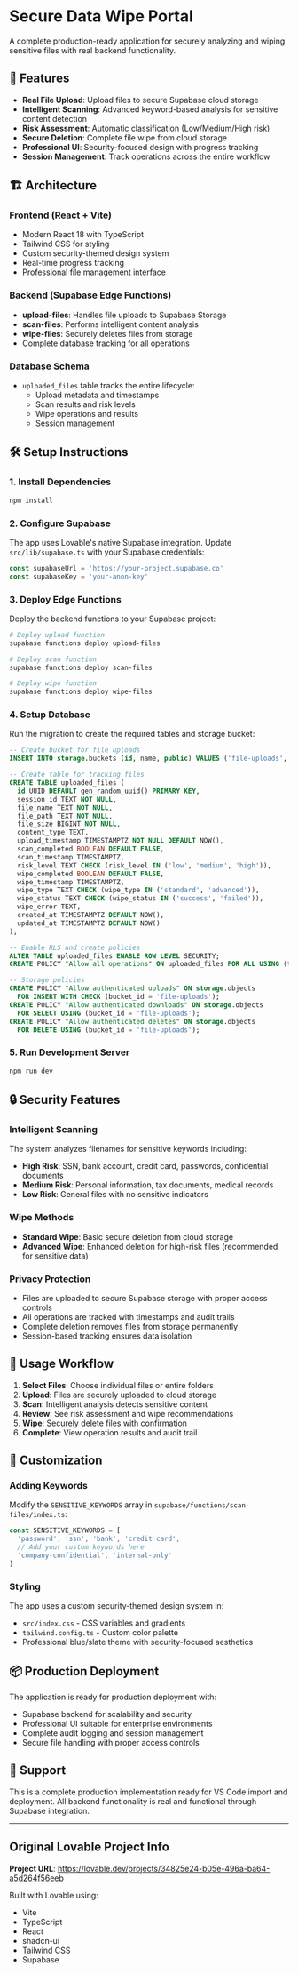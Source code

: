 # Secure Data Wipe Portal

A complete production-ready application for securely analyzing and wiping sensitive files with real backend functionality.

## 🚀 Features

- **Real File Upload**: Upload files to secure Supabase cloud storage
- **Intelligent Scanning**: Advanced keyword-based analysis for sensitive content detection
- **Risk Assessment**: Automatic classification (Low/Medium/High risk)
- **Secure Deletion**: Complete file wipe from cloud storage
- **Professional UI**: Security-focused design with progress tracking
- **Session Management**: Track operations across the entire workflow

## 🏗️ Architecture

### Frontend (React + Vite)
- Modern React 18 with TypeScript
- Tailwind CSS for styling
- Custom security-themed design system
- Real-time progress tracking
- Professional file management interface

### Backend (Supabase Edge Functions)
- **upload-files**: Handles file uploads to Supabase Storage
- **scan-files**: Performs intelligent content analysis
- **wipe-files**: Securely deletes files from storage
- Complete database tracking for all operations

### Database Schema
- `uploaded_files` table tracks the entire lifecycle:
  - Upload metadata and timestamps
  - Scan results and risk levels
  - Wipe operations and results
  - Session management

## 🛠️ Setup Instructions

### 1. Install Dependencies
```bash
npm install
```

### 2. Configure Supabase
The app uses Lovable's native Supabase integration. Update `src/lib/supabase.ts` with your Supabase credentials:

```typescript
const supabaseUrl = 'https://your-project.supabase.co'
const supabaseKey = 'your-anon-key'
```

### 3. Deploy Edge Functions
Deploy the backend functions to your Supabase project:

```bash
# Deploy upload function
supabase functions deploy upload-files

# Deploy scan function  
supabase functions deploy scan-files

# Deploy wipe function
supabase functions deploy wipe-files
```

### 4. Setup Database
Run the migration to create the required tables and storage bucket:

```sql
-- Create bucket for file uploads
INSERT INTO storage.buckets (id, name, public) VALUES ('file-uploads', 'file-uploads', false);

-- Create table for tracking files
CREATE TABLE uploaded_files (
  id UUID DEFAULT gen_random_uuid() PRIMARY KEY,
  session_id TEXT NOT NULL,
  file_name TEXT NOT NULL,
  file_path TEXT NOT NULL,
  file_size BIGINT NOT NULL,
  content_type TEXT,
  upload_timestamp TIMESTAMPTZ NOT NULL DEFAULT NOW(),
  scan_completed BOOLEAN DEFAULT FALSE,
  scan_timestamp TIMESTAMPTZ,
  risk_level TEXT CHECK (risk_level IN ('low', 'medium', 'high')),
  wipe_completed BOOLEAN DEFAULT FALSE,
  wipe_timestamp TIMESTAMPTZ,
  wipe_type TEXT CHECK (wipe_type IN ('standard', 'advanced')),
  wipe_status TEXT CHECK (wipe_status IN ('success', 'failed')),
  wipe_error TEXT,
  created_at TIMESTAMPTZ DEFAULT NOW(),
  updated_at TIMESTAMPTZ DEFAULT NOW()
);

-- Enable RLS and create policies
ALTER TABLE uploaded_files ENABLE ROW LEVEL SECURITY;
CREATE POLICY "Allow all operations" ON uploaded_files FOR ALL USING (true);

-- Storage policies
CREATE POLICY "Allow authenticated uploads" ON storage.objects
  FOR INSERT WITH CHECK (bucket_id = 'file-uploads');
CREATE POLICY "Allow authenticated downloads" ON storage.objects  
  FOR SELECT USING (bucket_id = 'file-uploads');
CREATE POLICY "Allow authenticated deletes" ON storage.objects
  FOR DELETE USING (bucket_id = 'file-uploads');
```

### 5. Run Development Server
```bash
npm run dev
```

## 🔒 Security Features

### Intelligent Scanning
The system analyzes filenames for sensitive keywords including:
- **High Risk**: SSN, bank account, credit card, passwords, confidential documents
- **Medium Risk**: Personal information, tax documents, medical records
- **Low Risk**: General files with no sensitive indicators

### Wipe Methods
- **Standard Wipe**: Basic secure deletion from cloud storage
- **Advanced Wipe**: Enhanced deletion for high-risk files (recommended for sensitive data)

### Privacy Protection
- Files are uploaded to secure Supabase storage with proper access controls
- All operations are tracked with timestamps and audit trails
- Complete deletion removes files from storage permanently
- Session-based tracking ensures data isolation

## 🎯 Usage Workflow

1. **Select Files**: Choose individual files or entire folders
2. **Upload**: Files are securely uploaded to cloud storage
3. **Scan**: Intelligent analysis detects sensitive content
4. **Review**: See risk assessment and wipe recommendations
5. **Wipe**: Securely delete files with confirmation
6. **Complete**: View operation results and audit trail

## 🔧 Customization

### Adding Keywords
Modify the `SENSITIVE_KEYWORDS` array in `supabase/functions/scan-files/index.ts`:

```typescript
const SENSITIVE_KEYWORDS = [
  'password', 'ssn', 'bank', 'credit card',
  // Add your custom keywords here
  'company-confidential', 'internal-only'
]
```

### Styling
The app uses a custom security-themed design system in:
- `src/index.css` - CSS variables and gradients
- `tailwind.config.ts` - Custom color palette
- Professional blue/slate theme with security-focused aesthetics

## 📦 Production Deployment

The application is ready for production deployment with:
- Supabase backend for scalability and security
- Professional UI suitable for enterprise environments
- Complete audit logging and session management
- Secure file handling with proper access controls

## 🤝 Support

This is a complete production implementation ready for VS Code import and deployment. All backend functionality is real and functional through Supabase integration.

---

## Original Lovable Project Info

**Project URL**: https://lovable.dev/projects/34825e24-b05e-496a-ba64-a5d264f56eeb

Built with Lovable using:
- Vite
- TypeScript  
- React
- shadcn-ui
- Tailwind CSS
- Supabase